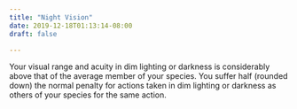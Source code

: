 ```yaml
---
title: "Night Vision"
date: 2019-12-18T01:13:14-08:00
draft: false

---
```


Your visual range and acuity in dim lighting or darkness is considerably above that of the average member of your species. You suffer half (rounded down) the normal penalty for actions taken in dim lighting or darkness as others of your species for the same action.